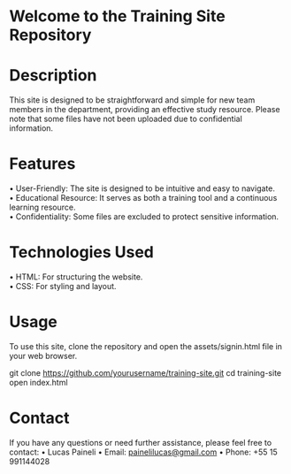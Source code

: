 # Welcome to the Training Site Repository

# Description
This site is designed to be straightforward and simple for new team members in the department, providing an effective study resource. Please note that some files have not been uploaded due to confidential information.

# Features
• User-Friendly: The site is designed to be intuitive and easy to navigate.<br>
• Educational Resource: It serves as both a training tool and a continuous learning resource.<br>
• Confidentiality: Some files are excluded to protect sensitive information.<br>

# Technologies Used
• HTML: For structuring the website.<br>
• CSS: For styling and layout.<br>

# Usage
To use this site, clone the repository and open the assets/signin.html file in your web browser.

git clone https://github.com/yourusername/training-site.git
cd training-site
open index.html

# Contact
If you have any questions or need further assistance, please feel free to contact:
• Lucas Paineli
• Email: painelilucas@gmail.com
• Phone: +55 15 991144028
